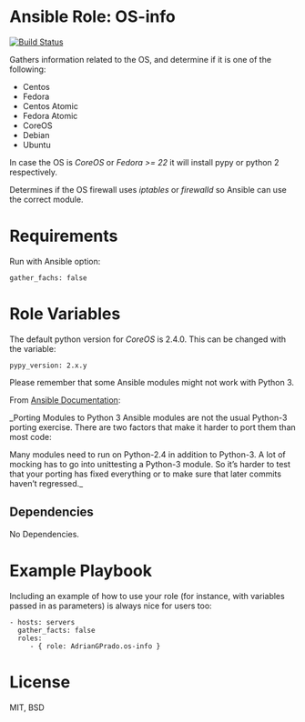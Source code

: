 # Ansible Role: OS-info

[![Build Status](https://travis-ci.org/AdrianGPrado/ansible-role-os-info.svg?branch=master)](https://travis-ci.org/AdrianGPrado/ansible-role-os-info)



Gathers information related to the OS, and determine if it is one of the following:
  - Centos
  - Fedora
  - Centos Atomic
  - Fedora Atomic
  - CoreOS
  - Debian
  - Ubuntu

In case the OS is _CoreOS_ or _Fedora >= 22_ it will install pypy or python 2 respectively.

Determines if the OS firewall uses _iptables_ or _firewalld_ so Ansible can use the correct module.

# Requirements

Run with Ansible option:

    gather_fachs: false

# Role Variables

The default python version for _CoreOS_ is 2.4.0. This can be changed with the variable:

    pypy_version: 2.x.y

Please remember that some Ansible modules might not work with Python 3.

From [Ansible Documentation](https://docs.ansible.com/ansible/developing_modules_python3.html):

_Porting Modules to Python 3
Ansible modules are not the usual Python-3 porting exercise. There are two factors that make it harder to port them than most code:

Many modules need to run on Python-2.4 in addition to Python-3.
A lot of mocking has to go into unittesting a Python-3 module. So it’s harder to test that your porting has fixed everything or to make sure that later commits haven’t regressed._

Dependencies
------------

No Dependencies.

# Example Playbook

Including an example of how to use your role (for instance, with variables passed in as parameters) is always nice for users too:

    - hosts: servers
      gather_facts: false
      roles:
         - { role: AdrianGPrado.os-info }

# License

MIT, BSD

